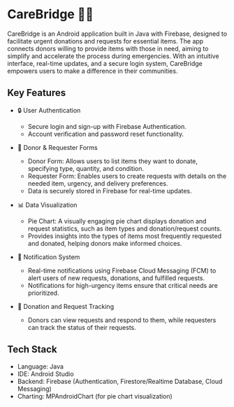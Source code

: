 # CareBridge 📱🤝

CareBridge is an Android application built in Java with Firebase, designed to facilitate urgent donations and requests for essential items. The app connects donors willing to provide items with those in need, aiming to simplify and accelerate the process during emergencies. With an intuitive interface, real-time updates, and a secure login system, CareBridge empowers users to make a difference in their communities.

## Key Features

- 🔒 User Authentication
  - Secure login and sign-up with Firebase Authentication.
  - Account verification and password reset functionality.

- 📝 Donor & Requester Forms
  - Donor Form: Allows users to list items they want to donate, specifying type, quantity, and condition.
  - Requester Form: Enables users to create requests with details on the needed item, urgency, and delivery preferences.
  - Data is securely stored in Firebase for real-time updates.

- 📊 Data Visualization
  - Pie Chart: A visually engaging pie chart displays donation and request statistics, such as item types and donation/request counts.
  - Provides insights into the types of items most frequently requested and donated, helping donors make informed choices.

- 🔔 Notification System
  - Real-time notifications using Firebase Cloud Messaging (FCM) to alert users of new requests, donations, and fulfilled requests.
  - Notifications for high-urgency items ensure that critical needs are prioritized.

- 📂 Donation and Request Tracking
  - Donors can view requests and respond to them, while requesters can track the status of their requests.

## Tech Stack
- Language: Java
- IDE: Android Studio
- Backend: Firebase (Authentication, Firestore/Realtime Database, Cloud Messaging)
- Charting: MPAndroidChart (for pie chart visualization)
